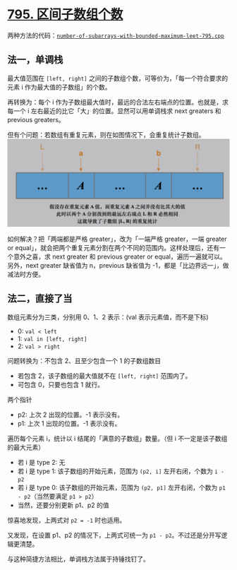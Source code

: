 # [795. 区间子数组个数](https://leetcode.cn/problems/number-of-subarrays-with-bounded-maximum/)

两种方法的代码：[`number-of-subarrays-with-bounded-maximum-leet-795.cpp`](code/number-of-subarrays-with-bounded-maximum-leet-795.cpp)

## 法一，单调栈

最大值范围在 `[left, right]` 之间的子数组个数，可等价为，「每一个符合要求的元素 i 作为最大值的子数组」的个数。

再转换为：每个 i 作为子数组最大值时，最远的合法左右端点的位置。也就是，求每一个 i 左右最近的比它「大」的位置。显然可以用单调栈求 next greaters 和 previous greaters。

但有个问题：若数组有重复元素，则在如图情况下，会重复统计子数组。
![bad case: dup values](pics/leet-795-mono-stack-dup-vals.png)

如何解决？把「两端都是严格 greater」，改为「一端严格 greater，一端 greater or equal」，就会把两个重复元素分割在两个不同的范围内。这样处理后，还有一个意外之喜，求 next greater 和 previous greater or equal，遍历一遍就可以。另外，next greater 缺省值为 n，previous 缺省值为 -1，都是「比边界远一」，做减法时方便。

## 法二，直接了当

数组元素分为三类，分别用 0、1、2 表示：(val 表示元素值，而不是下标)
- 0: `val < left`
- 1: `val in [left, right]`
- 2: `val > right`

问题转换为：不包含 2、且至少包含一个 1 的子数组数目
- 若包含 2，该子数组的最大值就不在 `[left, right]` 范围内了。
- 可包含 0，只要也包含 1 就行。

两个指针
- p2: 上次 2 出现的位置。-1 表示没有。
- p1: 上次 1 出现的位置。-1 表示没有。

遍历每个元素 i，统计以 i 结尾的「满意的子数组」数量。（但 i 不一定是该子数组的最大元素）
- 若 i 是 type 2: 无
- 若 i 是 type 1: 该子数组的开始元素，范围为 `(p2, i]` 左开右闭，个数为 `i - p2`
- 若 i 是 type 0: 该子数组的开始元素，范围为 `(p2, p1]` 左开右闭，个数为 `p1 - p2`（当然要满足 `p1 > p2`）
- 当然，还要分别更新 p1、p2 的值

惊喜地发现，上两式对 `p2 = -1` 时也适用。

又发现，在设置 p1、p2 的情况下，上两式可统一为 `p1 - p2`。不过还是分开写逻辑更清楚。

与这种简捷方法相比，单调栈方法属于持锤找钉了。